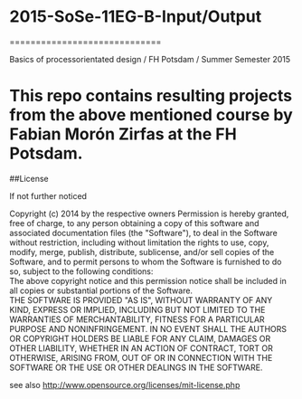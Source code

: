 # 2015-SoSe-11EG-B-Input/Output
=============================

Basics of processorientated design / FH Potsdam / Summer Semester 2015

This repo contains resulting projects from the above mentioned course by Fabian Morón Zirfas at the FH Potsdam.
=============================

##License  

If not further noticed  

Copyright (c)  2014 by the respective owners
Permission is hereby granted, free of charge, to any person obtaining a copy of this software and associated documentation files (the "Software"), to deal in the Software  without restriction, including without limitation the rights to use, copy, modify, merge, publish, distribute, sublicense, and/or sell copies of the Software, and to  permit persons to whom the Software is furnished to do so, subject to the following conditions:  
The above copyright notice and this permission notice shall be included in all copies or substantial portions of the Software.  
THE SOFTWARE IS PROVIDED "AS IS", WITHOUT WARRANTY OF ANY KIND, EXPRESS OR IMPLIED, INCLUDING BUT NOT LIMITED TO THE WARRANTIES OF MERCHANTABILITY, FITNESS FOR A  PARTICULAR PURPOSE AND NONINFRINGEMENT. IN NO EVENT SHALL THE AUTHORS OR COPYRIGHT HOLDERS BE LIABLE FOR ANY CLAIM, DAMAGES OR OTHER LIABILITY, WHETHER IN AN ACTION OF  CONTRACT, TORT OR OTHERWISE, ARISING FROM, OUT OF OR IN CONNECTION WITH THE SOFTWARE OR THE USE OR OTHER DEALINGS IN THE SOFTWARE.  

see also http://www.opensource.org/licenses/mit-license.php  
